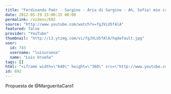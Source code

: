 ```yaml
---
title: "Ferdinando Paër - Sargino - Aria di Sargino - Ah, Sofia! mio caro bene"
date: 2012-05-29 15:00:15 00:00
permalink: /videos/692
source: "http://www.youtube.com/watch?v=fgJVLU5fAlA"
featured: false
provider: "YouTube"
thumbnail: "http://i3.ytimg.com/vi/fgJVLU5fAlA/hqdefault.jpg"
user:
  id: 743
  username: "luisuruena"
  name: "Luis Urueña"
tags: []
html: "<iframe width=\"640\" height=\"360\" src=\"http://www.youtube.com/embed/fgJVLU5fAlA?wmode=transparent&fs=1&feature=oembed\" frameborder=\"0\" allowfullscreen></iframe>"
id: 692
---
```


Propuesta de @MargueritaCaro1